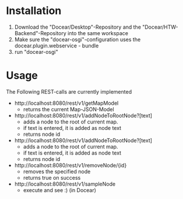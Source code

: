 # Installation

1. Download the "Docear/Desktop"-Repository and the "Docear/HTW-Backend"-Repository into the same workspace
1. Make sure the "docear-osgi"-configuration uses the docear.plugin.webservice - bundle
1. run "docear-osgi"

# Usage

The Following REST-calls are currently implemented

* http://localhost:8080/rest/v1/getMapModel
	* returns the current Map-JSON-Model
* http://localhost:8080/rest/v1/addNodeToRootNode?[text]
	* adds a node to the root of current map.
	* if text is entered, it is added as node text
	* returns node id
* http://localhost:8080/rest/v1/addNodeToRootNode?[text]
	* adds a node to the root of current map.
	* if text is entered, it is added as node text
	* returns node id
* http://localhost:8080/rest/v1/removeNode/{id}
	* removes the specified node
	* returns true on success
* http://localhost:8080/rest/v1/sampleNode
	* execute and see :) (in Docear)